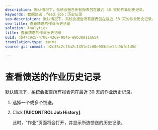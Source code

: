 ```yaml
---
description: 默认情况下，系统会报告所有报表包在最近 30 天的作业历史记录。
keywords: 数据馈送；feed;job；历史记录
seo-description: 默认情况下，系统会报告所有报表包在最近 30 天的作业历史记录。
seo-title: 查看馈送的作业历史记录
solution: Analytics
title: 查看馈送的作业历史记录
uuid: db47c9c5-4700-4269-9846-e8b38911a654
translation-type: tm+mt
source-git-commit: a2c38c2cf3a2c1451e2c60e003ebe1fa9bfd145d

---
```



# 查看馈送的作业历史记录

默认情况下，系统会报告所有报表包在最近 30 天的作业历史记录。

1. 选择一个或多个馈送。
1. Click **[!UICONTROL Job History]**.

   此时，“作业”页面将会打开，并显示所选馈送的历史记录。
